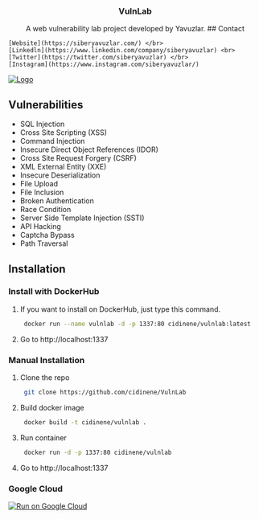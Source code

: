 
  <h3 align="center">VulnLab</h3> 

  <p align="center">
    A web vulnerability lab project developed by Yavuzlar.
    ## Contact

    [Website](https://siberyavuzlar.com/) </br>  
    [Linkedln](https://www.linkedin.com/company/siberyavuzlar) <br>
    [Twitter](https://twitter.com/siberyavuzlar) </br>
    [Instagram](https://www.instagram.com/siberyavuzlar/)
  </p>
   
</p>

<a href="https://s10.gifyu.com/images/Animation387bbf064343cb3fe.gif">
    <img src="https://s10.gifyu.com/images/Animation387bbf064343cb3fe.gif" alt="Logo"  >
</a>

<!-- Vulnerabilities List -->
## Vulnerabilities

* SQL Injection
* Cross Site Scripting (XSS)
* Command Injection
* Insecure Direct Object References (IDOR)
* Cross Site Request Forgery (CSRF)
* XML External Entity (XXE)
* Insecure Deserialization
* File Upload
* File Inclusion
* Broken Authentication
* Race Condition
* Server Side Template Injection (SSTI)
* API Hacking
* Captcha Bypass
* Path Traversal

<!-- Installation -->
## Installation

### Install with DockerHub

1. If you want to install on DockerHub, just type this command.
   ```sh
    docker run --name vulnlab -d -p 1337:80 cidinene/vulnlab:latest
   ```
2. Go to http://localhost:1337

### Manual Installation

1. Clone the repo
   ```sh
    git clone https://github.com/cidinene/VulnLab
   ```
2. Build docker image
   ```sh
    docker build -t cidinene/vulnlab .
   ```
3. Run container
   ```sh
    docker run -d -p 1337:80 cidinene/vulnlab
   ```
4. Go to http://localhost:1337

### Google Cloud

[![Run on Google Cloud](https://deploy.cloud.run/button.svg)](https://deploy.cloud.run/?git_repo=https://github.com/cidinene/VulnLab)

<!-- SPONSOR -->



